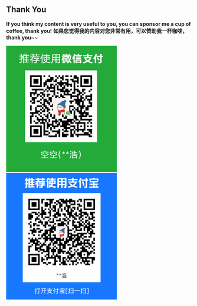## Thank You
**If you think my content is very useful to you, you can sponsor me a cup of coffee, thank you!**
**如果您觉得我的内容对您非常有用，可以赞助我一杯咖啡，thank you~~**

<img src="assets/wechat.png" width = "300"  alt="" />  <img src="assets/zhifubao.png" width = "300"  alt="" />
